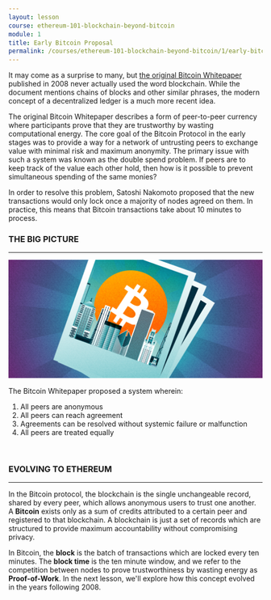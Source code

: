 ```yaml
---
layout: lesson
course: ethereum-101-blockchain-beyond-bitcoin
module: 1
title: Early Bitcoin Proposal
permalink: /courses/ethereum-101-blockchain-beyond-bitcoin/1/early-bitcoin-proposal
---
```


<span class="openingParagraph">It may come as a surprise to many, but <a href="https://bitcoin.org/bitcoin.pdf?source=post_page---------------------------"><span>the original Bitcoin Whitepaper</a> published in 2008 never actually used the word blockchain. While the document mentions chains of blocks and other similar phrases, the modern concept of a decentralized ledger is a much more recent idea. </span>

<span style="font-weight: 400;">The original Bitcoin Whitepaper describes a form of peer-to-peer currency where participants prove that they are trustworthy by wasting computational energy. The core goal of the Bitcoin Protocol in the early stages was to provide a way for a network of untrusting peers to exchange value with minimal risk and maximum anonymity. The primary issue with such a system was known as the double spend problem. If peers are to keep track of the value each other hold, then how is it possible to prevent simultaneous spending of the same monies? </span>

<span style="font-weight: 400;">In order to resolve this problem, Satoshi Nakomoto proposed that the new transactions would only lock once a majority of nodes agreed on them. In practice, this means that Bitcoin transactions take about 10 minutes to process. </span>
&nbsp;

<h3>THE BIG PICTURE</h3>
<hr />

<img src="/assets/img/TheBigPicture-01.png"> 

<span style="font-weight: 400;">The Bitcoin Whitepaper proposed a system wherein:</span>
<ol>
 	<li style="font-weight: 400;"><span style="font-weight: 400;">All peers are anonymous</span></li>
 	<li style="font-weight: 400;"><span style="font-weight: 400;">All peers can reach agreement</span></li>
 	<li style="font-weight: 400;"><span style="font-weight: 400;">Agreements can be resolved without systemic failure or malfunction</span></li>
 	<li style="font-weight: 400;"><span style="font-weight: 400;">All peers are treated equally</span></li>
</ol>
&nbsp;

<h3>EVOLVING TO ETHEREUM</h3>
<hr />

<span style="font-weight: 400;">In the Bitcoin protocol, the blockchain is the single unchangeable record, shared by every peer, which allows anonymous users to trust one another. A </span><b>Bitcoin</b><span style="font-weight: 400;"> exists only as a sum of credits attributed to a certain peer and registered to that blockchain. A blockchain is just a set of records which are structured to provide maximum accountability without compromising privacy.</span>

<span style="font-weight: 400;">In Bitcoin, the </span><b>block</b><span style="font-weight: 400;"> is the batch of transactions which are locked every ten minutes. The </span><b>block time</b><span style="font-weight: 400;"> is the ten minute window, and we refer to the competition between nodes to prove trustworthiness by wasting energy as </span><b>Proof-of-Work</b><span style="font-weight: 400;">. In the next lesson, we'll explore how this concept evolved in the years following 2008.</span>
